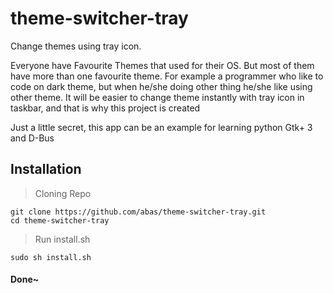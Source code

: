 # theme-switcher-tray
Change themes using tray icon.


Everyone have Favourite Themes that used for their OS. But most of them have more than one favourite theme. 
For example a programmer who like to code on dark theme, but when he/she doing other thing he/she like using other theme. 
It will be easier to change theme instantly with tray icon in taskbar, and that is why this project is created

Just a little secret, this app can be an example for learning python Gtk+ 3 and D-Bus

## Installation
> Cloning Repo

```
git clone https://github.com/abas/theme-switcher-tray.git
cd theme-switcher-tray
```
> Run install.sh

```
sudo sh install.sh
```
#### Done~